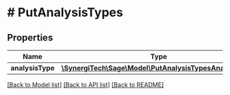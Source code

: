 # # PutAnalysisTypes

## Properties

Name | Type | Description | Notes
------------ | ------------- | ------------- | -------------
**analysisType** | [**\SynergiTech\Sage\Model\PutAnalysisTypesAnalysisType**](PutAnalysisTypesAnalysisType.md) |  |

[[Back to Model list]](../../README.md#models) [[Back to API list]](../../README.md#endpoints) [[Back to README]](../../README.md)
